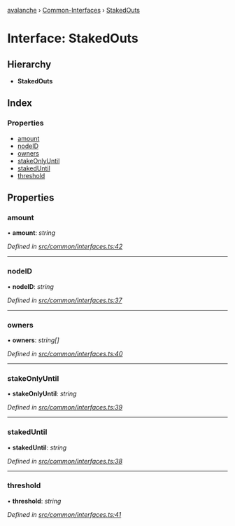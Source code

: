 [avalanche](../README.md) › [Common-Interfaces](../modules/common_interfaces.md) › [StakedOuts](common_interfaces.stakedouts.md)

# Interface: StakedOuts

## Hierarchy

* **StakedOuts**

## Index

### Properties

* [amount](common_interfaces.stakedouts.md#amount)
* [nodeID](common_interfaces.stakedouts.md#nodeid)
* [owners](common_interfaces.stakedouts.md#owners)
* [stakeOnlyUntil](common_interfaces.stakedouts.md#stakeonlyuntil)
* [stakedUntil](common_interfaces.stakedouts.md#stakeduntil)
* [threshold](common_interfaces.stakedouts.md#threshold)

## Properties

###  amount

• **amount**: *string*

*Defined in [src/common/interfaces.ts:42](https://github.com/ava-labs/avalanchejs/blob/4e59193/src/common/interfaces.ts#L42)*

___

###  nodeID

• **nodeID**: *string*

*Defined in [src/common/interfaces.ts:37](https://github.com/ava-labs/avalanchejs/blob/4e59193/src/common/interfaces.ts#L37)*

___

###  owners

• **owners**: *string[]*

*Defined in [src/common/interfaces.ts:40](https://github.com/ava-labs/avalanchejs/blob/4e59193/src/common/interfaces.ts#L40)*

___

###  stakeOnlyUntil

• **stakeOnlyUntil**: *string*

*Defined in [src/common/interfaces.ts:39](https://github.com/ava-labs/avalanchejs/blob/4e59193/src/common/interfaces.ts#L39)*

___

###  stakedUntil

• **stakedUntil**: *string*

*Defined in [src/common/interfaces.ts:38](https://github.com/ava-labs/avalanchejs/blob/4e59193/src/common/interfaces.ts#L38)*

___

###  threshold

• **threshold**: *string*

*Defined in [src/common/interfaces.ts:41](https://github.com/ava-labs/avalanchejs/blob/4e59193/src/common/interfaces.ts#L41)*
